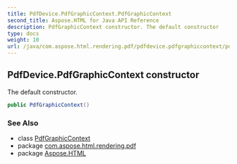 ```yaml
---
title: PdfDevice.PdfGraphicContext.PdfGraphicContext
second_title: Aspose.HTML for Java API Reference
description: PdfGraphicContext constructor. The default constructor
type: docs
weight: 10
url: /java/com.aspose.html.rendering.pdf/pdfdevice.pdfgraphiccontext/pdfgraphiccontext/
---
```

## PdfDevice.PdfGraphicContext constructor

The default constructor.

```java
public PdfGraphicContext()
```

### See Also

* class [PdfGraphicContext](../)
* package [com.aspose.html.rendering.pdf](../../pdfdevice.pdfgraphiccontext/)
* package [Aspose.HTML](../../../)
